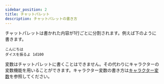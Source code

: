 ```yaml
---
sidebar_position: 2
title: チャットパレット
description: チャットパレットの書き方
---
```


チャットパレットは書かれた内容が1行ごとに分割されます。例えば下のように書きます。

```
こんにちは
ダイスを振るよ 1d100
```

変数はチャットパレットに書くことはできません。その代わりにキャラクターの変数機能を用いることができます。キャラクター変数の書き方は[キャラクター変数](/docs/client/toml)を参照してください。